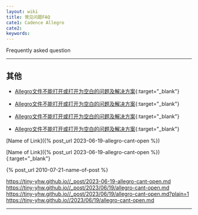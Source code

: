 ```yaml
---
layout: wiki
title: 常见问题FAQ
cate1: Cadence Allegro
cate2: 
keywords: 
---
```


Frequently asked question

* * *

## 其他

* [Allegro文件不能打开或打开为空白的问题及解决方案](https://tiny-yhw.github.io//2023/06/20/allegro-cant-open/){:target="_blank"}
* [Allegro文件不能打开或打开为空白的问题及解决方案](..//_post/2023-06-20-allegro-cant-open.md){:target="_blank"}
* [Allegro文件不能打开或打开为空白的问题及解决方案](../_post/2023-06-20-allegro-cant-open.md?plain=1#L14){:target="_blank"}

* [Allegro文件不能打开或打开为空白的问题及解决方案](https://tiny-yhw.github.io//2023/06/20/allegro-cant-open/){:target="_blank"}

[Name of Link]({% post_url 2023-06-19-allegro-cant-open %})

[Name of Link]({% post_url 2023-06-19-allegro-cant-open %}){:target="_blank"}




{% post_url 2010-07-21-name-of-post %}

https://tiny-yhw.github.io//_post/2023-06-19-allegro-cant-open.md
https://tiny-yhw.github.io//_post/2023/06/19/allegro-cant-open.md
https://tiny-yhw.github.io//_post/2023/06/19/allegro-cant-open.md?plain=1
https://tiny-yhw.github.io//2023/06/19/allegro-cant-open.md
* * *
